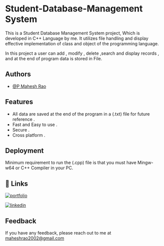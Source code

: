
# Student-Database-Management System

This is a Student Database Management System project, Which is 
developed in C++ Language by me.
It utilizes file handling and display effective implementation 
of class and object of the programming language. 

In this project a user can add , modify , delete ,search and 
display records , and at the end of program data is stored in File.


## Authors

- [@P Mahesh Rao](https://github.com/PMaheshRao)



## Features

- All data are saved at the end of the program in a (.txt) file for future reference . 
- Fast and Easy to use .
- Secure .
- Cross platform .


## Deployment

Minimum requirement to run the (.cpp) file is that you must have 
Mingw-w64 or C++ Compiler in your PC.



## 🔗 Links

[![portfolio](https://img.shields.io/badge/my_portfolio-000?style=for-the-badge&logo=ko-fi&logoColor=white)](https://pmaheshrao.github.io/My-portfolio/)

[![linkedin](https://img.shields.io/badge/linkedin-0A66C2?style=for-the-badge&logo=linkedin&logoColor=white)](https://www.linkedin.com/in/p-mahesh-rao)

## Feedback

If you have any feedback, please reach out to me at maheshrao2002@gmail.com
